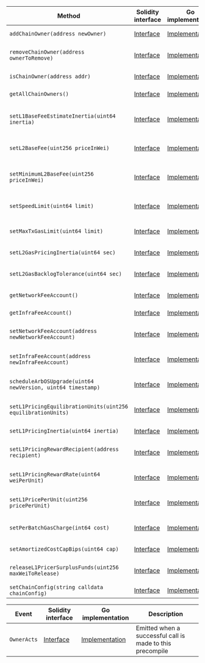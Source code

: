 <table>
  <thead>
    <tr>
      <th>Method</th>
      <th>Solidity interface</th>
      <th>Go implementation</th>
      <th>Description</th>
    </tr>
  </thead>
  <tbody>
    <tr>
      <td>
        <code>addChainOwner(address newOwner)</code>
      </td>
      <td>
        <a
          href="https://github.com/OffchainLabs/nitro-contracts/blob/9edc1b943ed0255f050f91f265d96bc1ad9de1a2/src/precompiles/ArbOwner.sol#L16"
          target="_blank"
        >
          Interface
        </a>
      </td>
      <td>
        <a
          href="https://github.com/OffchainLabs/nitro/blob/v2.1.1/precompiles/ArbOwner.go#L34"
          target="_blank"
        >
          Implementation
        </a>
      </td>
      <td>AddChainOwner adds account as a chain owner</td>
    </tr>
    <tr>
      <td>
        <code>removeChainOwner(address ownerToRemove)</code>
      </td>
      <td>
        <a
          href="https://github.com/OffchainLabs/nitro-contracts/blob/9edc1b943ed0255f050f91f265d96bc1ad9de1a2/src/precompiles/ArbOwner.sol#L19"
          target="_blank"
        >
          Interface
        </a>
      </td>
      <td>
        <a
          href="https://github.com/OffchainLabs/nitro/blob/v2.1.1/precompiles/ArbOwner.go#L39"
          target="_blank"
        >
          Implementation
        </a>
      </td>
      <td>RemoveChainOwner removes account from the list of chain owners</td>
    </tr>
    <tr>
      <td>
        <code>isChainOwner(address addr)</code>
      </td>
      <td>
        <a
          href="https://github.com/OffchainLabs/nitro-contracts/blob/9edc1b943ed0255f050f91f265d96bc1ad9de1a2/src/precompiles/ArbOwner.sol#L22"
          target="_blank"
        >
          Interface
        </a>
      </td>
      <td>
        <a
          href="https://github.com/OffchainLabs/nitro/blob/v2.1.1/precompiles/ArbOwner.go#L48"
          target="_blank"
        >
          Implementation
        </a>
      </td>
      <td>IsChainOwner checks if the account is a chain owner</td>
    </tr>
    <tr>
      <td>
        <code>getAllChainOwners()</code>
      </td>
      <td>
        <a
          href="https://github.com/OffchainLabs/nitro-contracts/blob/9edc1b943ed0255f050f91f265d96bc1ad9de1a2/src/precompiles/ArbOwner.sol#L25"
          target="_blank"
        >
          Interface
        </a>
      </td>
      <td>
        <a
          href="https://github.com/OffchainLabs/nitro/blob/v2.1.1/precompiles/ArbOwner.go#L53"
          target="_blank"
        >
          Implementation
        </a>
      </td>
      <td>GetAllChainOwners retrieves the list of chain owners</td>
    </tr>
    <tr>
      <td>
        <code>setL1BaseFeeEstimateInertia(uint64 inertia)</code>
      </td>
      <td>
        <a
          href="https://github.com/OffchainLabs/nitro-contracts/blob/9edc1b943ed0255f050f91f265d96bc1ad9de1a2/src/precompiles/ArbOwner.sol#L28"
          target="_blank"
        >
          Interface
        </a>
      </td>
      <td>
        <a
          href="https://github.com/OffchainLabs/nitro/blob/v2.1.1/precompiles/ArbOwner.go#L58"
          target="_blank"
        >
          Implementation
        </a>
      </td>
      <td>
        SetL1BaseFeeEstimateInertia sets how slowly ArbOS updates its estimate of the L1 basefee
      </td>
    </tr>
    <tr>
      <td>
        <code>setL2BaseFee(uint256 priceInWei)</code>
      </td>
      <td>
        <a
          href="https://github.com/OffchainLabs/nitro-contracts/blob/9edc1b943ed0255f050f91f265d96bc1ad9de1a2/src/precompiles/ArbOwner.sol#L31"
          target="_blank"
        >
          Interface
        </a>
      </td>
      <td>
        <a
          href="https://github.com/OffchainLabs/nitro/blob/v2.1.1/precompiles/ArbOwner.go#L63"
          target="_blank"
        >
          Implementation
        </a>
      </td>
      <td>SetL2BaseFee sets the L2 gas price directly, bypassing the pool calculus</td>
    </tr>
    <tr>
      <td>
        <code>setMinimumL2BaseFee(uint256 priceInWei)</code>
      </td>
      <td>
        <a
          href="https://github.com/OffchainLabs/nitro-contracts/blob/9edc1b943ed0255f050f91f265d96bc1ad9de1a2/src/precompiles/ArbOwner.sol#L34"
          target="_blank"
        >
          Interface
        </a>
      </td>
      <td>
        <a
          href="https://github.com/OffchainLabs/nitro/blob/v2.1.1/precompiles/ArbOwner.go#L68"
          target="_blank"
        >
          Implementation
        </a>
      </td>
      <td>SetMinimumL2BaseFee sets the minimum base fee needed for a transaction to succeed</td>
    </tr>
    <tr>
      <td>
        <code>setSpeedLimit(uint64 limit)</code>
      </td>
      <td>
        <a
          href="https://github.com/OffchainLabs/nitro-contracts/blob/9edc1b943ed0255f050f91f265d96bc1ad9de1a2/src/precompiles/ArbOwner.sol#L37"
          target="_blank"
        >
          Interface
        </a>
      </td>
      <td>
        <a
          href="https://github.com/OffchainLabs/nitro/blob/v2.1.1/precompiles/ArbOwner.go#L73"
          target="_blank"
        >
          Implementation
        </a>
      </td>
      <td>SetSpeedLimit sets the computational speed limit for the chain</td>
    </tr>
    <tr>
      <td>
        <code>setMaxTxGasLimit(uint64 limit)</code>
      </td>
      <td>
        <a
          href="https://github.com/OffchainLabs/nitro-contracts/blob/9edc1b943ed0255f050f91f265d96bc1ad9de1a2/src/precompiles/ArbOwner.sol#L40"
          target="_blank"
        >
          Interface
        </a>
      </td>
      <td>
        <a
          href="https://github.com/OffchainLabs/nitro/blob/v2.1.1/precompiles/ArbOwner.go#L78"
          target="_blank"
        >
          Implementation
        </a>
      </td>
      <td>SetMaxTxGasLimit sets the maximum size a tx (and block) can be</td>
    </tr>
    <tr>
      <td>
        <code>setL2GasPricingInertia(uint64 sec)</code>
      </td>
      <td>
        <a
          href="https://github.com/OffchainLabs/nitro-contracts/blob/9edc1b943ed0255f050f91f265d96bc1ad9de1a2/src/precompiles/ArbOwner.sol#L43"
          target="_blank"
        >
          Interface
        </a>
      </td>
      <td>
        <a
          href="https://github.com/OffchainLabs/nitro/blob/v2.1.1/precompiles/ArbOwner.go#L83"
          target="_blank"
        >
          Implementation
        </a>
      </td>
      <td>SetL2GasPricingInertia sets the L2 gas pricing inertia</td>
    </tr>
    <tr>
      <td>
        <code>setL2GasBacklogTolerance(uint64 sec)</code>
      </td>
      <td>
        <a
          href="https://github.com/OffchainLabs/nitro-contracts/blob/9edc1b943ed0255f050f91f265d96bc1ad9de1a2/src/precompiles/ArbOwner.sol#L46"
          target="_blank"
        >
          Interface
        </a>
      </td>
      <td>
        <a
          href="https://github.com/OffchainLabs/nitro/blob/v2.1.1/precompiles/ArbOwner.go#L88"
          target="_blank"
        >
          Implementation
        </a>
      </td>
      <td>SetL2GasBacklogTolerance sets the L2 gas backlog tolerance</td>
    </tr>
    <tr>
      <td>
        <code>getNetworkFeeAccount()</code>
      </td>
      <td>
        <a
          href="https://github.com/OffchainLabs/nitro-contracts/blob/9edc1b943ed0255f050f91f265d96bc1ad9de1a2/src/precompiles/ArbOwner.sol#L49"
          target="_blank"
        >
          Interface
        </a>
      </td>
      <td>
        <a
          href="https://github.com/OffchainLabs/nitro/blob/v2.1.1/precompiles/ArbOwner.go#L93"
          target="_blank"
        >
          Implementation
        </a>
      </td>
      <td>GetNetworkFeeAccount gets the network fee collector</td>
    </tr>
    <tr>
      <td>
        <code>getInfraFeeAccount()</code>
      </td>
      <td>
        <a
          href="https://github.com/OffchainLabs/nitro-contracts/blob/9edc1b943ed0255f050f91f265d96bc1ad9de1a2/src/precompiles/ArbOwner.sol#L52"
          target="_blank"
        >
          Interface
        </a>
      </td>
      <td>
        <a
          href="https://github.com/OffchainLabs/nitro/blob/v2.1.1/precompiles/ArbOwner.go#L98"
          target="_blank"
        >
          Implementation
        </a>
      </td>
      <td>GetInfraFeeAccount gets the infrastructure fee collector</td>
    </tr>
    <tr>
      <td>
        <code>setNetworkFeeAccount(address newNetworkFeeAccount)</code>
      </td>
      <td>
        <a
          href="https://github.com/OffchainLabs/nitro-contracts/blob/9edc1b943ed0255f050f91f265d96bc1ad9de1a2/src/precompiles/ArbOwner.sol#L55"
          target="_blank"
        >
          Interface
        </a>
      </td>
      <td>
        <a
          href="https://github.com/OffchainLabs/nitro/blob/v2.1.1/precompiles/ArbOwner.go#L103"
          target="_blank"
        >
          Implementation
        </a>
      </td>
      <td>SetNetworkFeeAccount sets the network fee collector to the new network fee account</td>
    </tr>
    <tr>
      <td>
        <code>setInfraFeeAccount(address newInfraFeeAccount)</code>
      </td>
      <td>
        <a
          href="https://github.com/OffchainLabs/nitro-contracts/blob/9edc1b943ed0255f050f91f265d96bc1ad9de1a2/src/precompiles/ArbOwner.sol#L58"
          target="_blank"
        >
          Interface
        </a>
      </td>
      <td>
        <a
          href="https://github.com/OffchainLabs/nitro/blob/v2.1.1/precompiles/ArbOwner.go#L108"
          target="_blank"
        >
          Implementation
        </a>
      </td>
      <td>SetInfraFeeAccount sets the infra fee collector to the new network fee account</td>
    </tr>
    <tr>
      <td>
        <code>scheduleArbOSUpgrade(uint64 newVersion, uint64 timestamp)</code>
      </td>
      <td>
        <a
          href="https://github.com/OffchainLabs/nitro-contracts/blob/9edc1b943ed0255f050f91f265d96bc1ad9de1a2/src/precompiles/ArbOwner.sol#L61"
          target="_blank"
        >
          Interface
        </a>
      </td>
      <td>
        <a
          href="https://github.com/OffchainLabs/nitro/blob/v2.1.1/precompiles/ArbOwner.go#L113"
          target="_blank"
        >
          Implementation
        </a>
      </td>
      <td>ScheduleArbOSUpgrade to the requested version at the requested timestamp</td>
    </tr>
    <tr>
      <td>
        <code>setL1PricingEquilibrationUnits(uint256 equilibrationUnits)</code>
      </td>
      <td>
        <a
          href="https://github.com/OffchainLabs/nitro-contracts/blob/9edc1b943ed0255f050f91f265d96bc1ad9de1a2/src/precompiles/ArbOwner.sol#L64"
          target="_blank"
        >
          Interface
        </a>
      </td>
      <td>
        <a
          href="https://github.com/OffchainLabs/nitro/blob/v2.1.1/precompiles/ArbOwner.go#L117"
          target="_blank"
        >
          Implementation
        </a>
      </td>
      <td>Sets equilibration units parameter for L1 price adjustment algorithm</td>
    </tr>
    <tr>
      <td>
        <code>setL1PricingInertia(uint64 inertia)</code>
      </td>
      <td>
        <a
          href="https://github.com/OffchainLabs/nitro-contracts/blob/9edc1b943ed0255f050f91f265d96bc1ad9de1a2/src/precompiles/ArbOwner.sol#L67"
          target="_blank"
        >
          Interface
        </a>
      </td>
      <td>
        <a
          href="https://github.com/OffchainLabs/nitro/blob/v2.1.1/precompiles/ArbOwner.go#L121"
          target="_blank"
        >
          Implementation
        </a>
      </td>
      <td>Sets inertia parameter for L1 price adjustment algorithm</td>
    </tr>
    <tr>
      <td>
        <code>setL1PricingRewardRecipient(address recipient)</code>
      </td>
      <td>
        <a
          href="https://github.com/OffchainLabs/nitro-contracts/blob/9edc1b943ed0255f050f91f265d96bc1ad9de1a2/src/precompiles/ArbOwner.sol#L70"
          target="_blank"
        >
          Interface
        </a>
      </td>
      <td>
        <a
          href="https://github.com/OffchainLabs/nitro/blob/v2.1.1/precompiles/ArbOwner.go#L125"
          target="_blank"
        >
          Implementation
        </a>
      </td>
      <td>Sets reward recipient address for L1 price adjustment algorithm</td>
    </tr>
    <tr>
      <td>
        <code>setL1PricingRewardRate(uint64 weiPerUnit)</code>
      </td>
      <td>
        <a
          href="https://github.com/OffchainLabs/nitro-contracts/blob/9edc1b943ed0255f050f91f265d96bc1ad9de1a2/src/precompiles/ArbOwner.sol#L73"
          target="_blank"
        >
          Interface
        </a>
      </td>
      <td>
        <a
          href="https://github.com/OffchainLabs/nitro/blob/v2.1.1/precompiles/ArbOwner.go#L129"
          target="_blank"
        >
          Implementation
        </a>
      </td>
      <td>Sets reward amount for L1 price adjustment algorithm, in wei per unit</td>
    </tr>
    <tr>
      <td>
        <code>setL1PricePerUnit(uint256 pricePerUnit)</code>
      </td>
      <td>
        <a
          href="https://github.com/OffchainLabs/nitro-contracts/blob/9edc1b943ed0255f050f91f265d96bc1ad9de1a2/src/precompiles/ArbOwner.sol#L76"
          target="_blank"
        >
          Interface
        </a>
      </td>
      <td>
        <a
          href="https://github.com/OffchainLabs/nitro/blob/v2.1.1/precompiles/ArbOwner.go#L133"
          target="_blank"
        >
          Implementation
        </a>
      </td>
      <td>Set how much ArbOS charges per L1 gas spent on transaction data.</td>
    </tr>
    <tr>
      <td>
        <code>setPerBatchGasCharge(int64 cost)</code>
      </td>
      <td>
        <a
          href="https://github.com/OffchainLabs/nitro-contracts/blob/9edc1b943ed0255f050f91f265d96bc1ad9de1a2/src/precompiles/ArbOwner.sol#L79"
          target="_blank"
        >
          Interface
        </a>
      </td>
      <td>
        <a
          href="https://github.com/OffchainLabs/nitro/blob/v2.1.1/precompiles/ArbOwner.go#L137"
          target="_blank"
        >
          Implementation
        </a>
      </td>
      <td>Sets the base charge (in L1 gas) attributed to each data batch in the calldata pricer</td>
    </tr>
    <tr>
      <td>
        <code>setAmortizedCostCapBips(uint64 cap)</code>
      </td>
      <td>
        <a
          href="https://github.com/OffchainLabs/nitro-contracts/blob/9edc1b943ed0255f050f91f265d96bc1ad9de1a2/src/precompiles/ArbOwner.sol#L82"
          target="_blank"
        >
          Interface
        </a>
      </td>
      <td>
        <a
          href="https://github.com/OffchainLabs/nitro/blob/v2.1.1/precompiles/ArbOwner.go#L141"
          target="_blank"
        >
          Implementation
        </a>
      </td>
      <td>Sets the cost amortization cap in basis points</td>
    </tr>
    <tr>
      <td>
        <code>releaseL1PricerSurplusFunds(uint256 maxWeiToRelease)</code>
      </td>
      <td>
        <a
          href="https://github.com/OffchainLabs/nitro-contracts/blob/9edc1b943ed0255f050f91f265d96bc1ad9de1a2/src/precompiles/ArbOwner.sol#L85"
          target="_blank"
        >
          Interface
        </a>
      </td>
      <td>
        <a
          href="https://github.com/OffchainLabs/nitro/blob/v2.1.1/precompiles/ArbOwner.go#L149"
          target="_blank"
        >
          Implementation
        </a>
      </td>
      <td>Releases surplus funds from L1PricerFundsPoolAddress for use</td>
    </tr>
    <tr>
      <td>
        <code>setChainConfig(string calldata chainConfig)</code>
      </td>
      <td>
        <a
          href="https://github.com/OffchainLabs/nitro-contracts/blob/9edc1b943ed0255f050f91f265d96bc1ad9de1a2/src/precompiles/ArbOwner.sol#L88"
          target="_blank"
        >
          Interface
        </a>
      </td>
      <td>
        <a
          href="https://github.com/OffchainLabs/nitro/blob/v2.1.1/precompiles/ArbOwner.go#L169"
          target="_blank"
        >
          Implementation
        </a>
      </td>
      <td></td>
    </tr>
  </tbody>
</table>
<table>
  <thead>
    <tr>
      <th>Event</th>
      <th>Solidity interface</th>
      <th>Go implementation</th>
      <th>Description</th>
    </tr>
  </thead>
  <tbody>
    <tr>
      <td>
        <code>OwnerActs</code>
      </td>
      <td>
        <a
          href="https://github.com/OffchainLabs/nitro-contracts/blob/9edc1b943ed0255f050f91f265d96bc1ad9de1a2/src/precompiles/ArbOwner.sol#L91"
          target="_blank"
        >
          Interface
        </a>
      </td>
      <td>
        <a
          href="https://github.com/OffchainLabs/nitro/blob/v2.1.1/precompiles/ArbOwner.go#L0"
          target="_blank"
        >
          Implementation
        </a>
      </td>
      <td>Emitted when a successful call is made to this precompile</td>
    </tr>
  </tbody>
</table>
